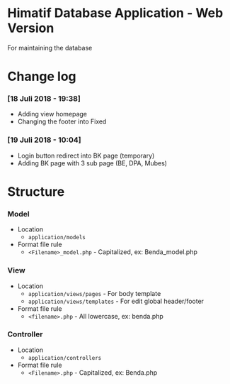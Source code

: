 # Himatif Database Application - Web Version

For maintaining the database


# Change log
### [18 Juli 2018 - 19:38]
- Adding view homepage
- Changing the footer into Fixed

### [19 Juli 2018 - 10:04]
- Login button redirect into BK page (temporary)
- Adding BK page with 3 sub page (BE, DPA, Mubes)

# Structure
### Model 
- Location
  - `application/models`
- Format file rule
  - `<Filename>_model.php` - Capitalized, ex: Benda_model.php


### View
- Location
  - `application/views/pages` - For body template
  - `application/views/templates` - For edit global header/footer 
- Format file rule
  - `<filename>.php` - All lowercase, ex: benda.php

### Controller 
- Location
  - `application/controllers`
- Format file rule
  - `<Filename>.php` - Capitalized, ex: Benda.php

